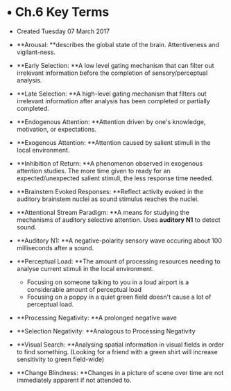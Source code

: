 # • Ch.6 Key Terms

* Created Tuesday 07 March 2017



* **Arousal:	**describes the global state of the brain. Attentiveness and vigilant-ness.
* **Early Selection:	**A low level gating mechanism that can filter out irrelevant information before the completion of sensory/perceptual analysis.
* **Late Selection:	**A high-level gating mechanism that filters out irrelevant information after analysis has been completed or partially completed.
* **Endogenous Attention:	**Attention driven by one's knowledge, motivation, or expectations.
* **Exogenous Attention:	**Attention caused by salient stimuli in the local environment.
* **Inhibition of Return:	**A phenomenon observed in exogenous attention studies. The more time given to ready for an expected/unexpected salient stimuli, the less response time needed.
* **Brainstem Evoked Responses:	**Reflect activity evoked in the auditory brainstem nuclei as sound stimulus reaches the nuclei.
* **Attentional Stream Paradigm:	**A means for studying the mechanisms of auditory selective attention. Uses **auditory N1** to detect sound.
* **Auditory N1:	**A negative-polarity sensory wave occuring about 100 milliseconds after a sound.
* **Perceptual Load:	**The amount of processing resources needing to analyse current stimuli in the local environment.
	* Focusing on someone talking to you in a loud airport is a considerable amount of perceptual load
	* Focusing on a poppy in a quiet green field doesn't cause a lot of perceptual load.
* **Processing Negativity:	**A prolonged negative wave
* **Selection Negativity:	**Analogous to Processing Negativity
* **Visual Search:	**Analysing spatial information in visual fields in order to find something. (Looking for a friend with a green shirt will increase sensitivity to green field-wide)
* **Change Blindness:	**Changes in a picture of scene over time are not immediately apparent if not attended to.



